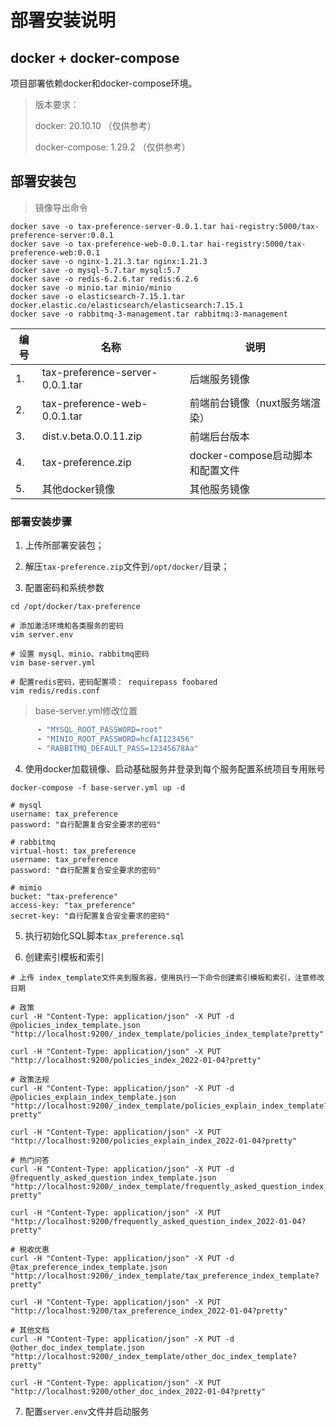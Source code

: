 # 部署安装说明

## docker + docker-compose

项目部署依赖docker和docker-compose环境。

> 版本要求：
>
> docker: 20.10.10 （仅供参考）
>
> docker-compose: 1.29.2 （仅供参考）


## 部署安装包

> 镜像导出命令

```shell script
docker save -o tax-preference-server-0.0.1.tar hai-registry:5000/tax-preference-server:0.0.1
docker save -o tax-preference-web-0.0.1.tar hai-registry:5000/tax-preference-web:0.0.1
docker save -o nginx-1.21.3.tar nginx:1.21.3
docker save -o mysql-5.7.tar mysql:5.7
docker save -o redis-6.2.6.tar redis:6.2.6
docker save -o minio.tar minio/minio
docker save -o elasticsearch-7.15.1.tar docker.elastic.co/elasticsearch/elasticsearch:7.15.1
docker save -o rabbitmq-3-management.tar rabbitmq:3-management
```

|编号|名称|说明|
|---|---|---|
|1.|tax-preference-server-0.0.1.tar|后端服务镜像|
|2.|tax-preference-web-0.0.1.tar|前端前台镜像（nuxt服务端渲染）|
|3.|dist.v.beta.0.0.11.zip|前端后台版本|
|4.|tax-preference.zip|docker-compose启动脚本和配置文件|
|5.|其他docker镜像|其他服务镜像|


### 部署安装步骤

1. 上传所部署安装包；

2. 解压`tax-preference.zip`文件到`/opt/docker/`目录；

3. 配置密码和系统参数

```shell script
cd /opt/docker/tax-preference

# 添加激活环境和各类服务的密码
vim server.env

# 设置 mysql、minio、rabbitmq密码
vim base-server.yml

# 配置redis密码，密码配置项： requirepass foobared
vim redis/redis.conf

```

> base-server.yml修改位置

```yaml
      - "MYSQL_ROOT_PASSWORD=root"
      - "MINIO_ROOT_PASSWORD=hcfAI123456"
      - "RABBITMQ_DEFAULT_PASS=12345678Aa"
```

4. 使用docker加载镜像、启动基础服务并登录到每个服务配置系统项目专用账号

```shell
docker-compose -f base-server.yml up -d
```

```shell script
# mysql
username: tax_preference
password: "自行配置复合安全要求的密码"

# rabbitmq
virtual-host: tax_preference
username: tax_preference
password: "自行配置复合安全要求的密码"

# mimio
bucket: "tax-preference"
access-key: "tax_preference"
secret-key: "自行配置复合安全要求的密码"
```

5. 执行初始化SQL脚本`tax_preference.sql`

6. 创建索引模板和索引

```shell
# 上传 index_template文件夹到服务器，使用执行一下命令创建索引模板和索引，注意修改日期

# 政策
curl -H "Content-Type: application/json" -X PUT -d @policies_index_template.json "http://localhost:9200/_index_template/policies_index_template?pretty"

curl -H "Content-Type: application/json" -X PUT "http://localhost:9200/policies_index_2022-01-04?pretty"

# 政策法规
curl -H "Content-Type: application/json" -X PUT -d @policies_explain_index_template.json "http://localhost:9200/_index_template/policies_explain_index_template?pretty"

curl -H "Content-Type: application/json" -X PUT "http://localhost:9200/policies_explain_index_2022-01-04?pretty"

# 热门问答
curl -H "Content-Type: application/json" -X PUT -d @frequently_asked_question_index_template.json "http://localhost:9200/_index_template/frequently_asked_question_index_template?pretty"

curl -H "Content-Type: application/json" -X PUT "http://localhost:9200/frequently_asked_question_index_2022-01-04?pretty"

# 税收优惠
curl -H "Content-Type: application/json" -X PUT -d @tax_preference_index_template.json "http://localhost:9200/_index_template/tax_preference_index_template?pretty"

curl -H "Content-Type: application/json" -X PUT "http://localhost:9200/tax_preference_index_2022-01-04?pretty"

# 其他文档
curl -H "Content-Type: application/json" -X PUT -d @other_doc_index_template.json "http://localhost:9200/_index_template/other_doc_index_template?pretty"

curl -H "Content-Type: application/json" -X PUT "http://localhost:9200/other_doc_index_2022-01-04?pretty"
```

7. 配置`server.env`文件并启动服务

```shell script

```